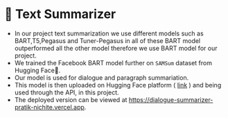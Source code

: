 # 📝 **Text Summarizer**
 - In our project text summarization we use different models such as BART,T5,Pegasus and Tuner-Pegasus in all of these BART model outperformed all the other model therefore we use BART model for our project. 
 - We trained the Facebook BART model further on `SAMSum` dataset from Hugging Face🤗.
 - Our model is used for dialogue and paragraph summariation.
 - This model is then uploaded on Hugging Face platform ( [link](https://huggingface.co/pratiknichite/TrainedTextSummerizerBART) ) and being used through the API, in this project.
 - The deployed version can be viewed at https://dialogue-summarizer-pratik-nichite.vercel.app.

